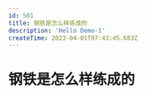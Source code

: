 ```yaml
---
id: 501
title: 钢铁是怎么样练成的
description: 'Hello Demo-1'
createTime: 2023-04-01T07:43:45.683Z
---
```


# 钢铁是怎么样练成的
